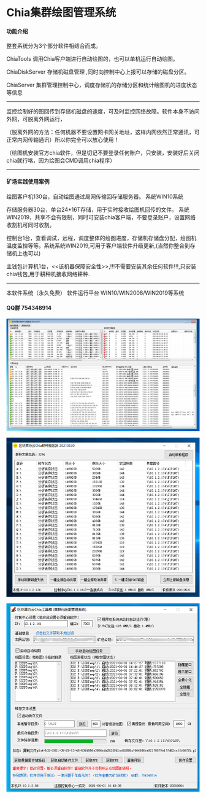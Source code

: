 # Chia集群绘图管理系统

#### 功能介绍


整套系统分为3个部分软件相结合而成。

ChiaTools 调用Chia客户端进行自动绘图的，也可以单机运行自动绘图。

ChiaDiskServer 存储机磁盘管理 ,同时向控制中心上报可以存储的磁盘分区。

ChiaServer 集群管理控制中心，调度存储机的存储分区和统计绘图机的进度状态等信息

-------------------------------

监控绘制好的图回传到存储机磁盘的速度，可及时监控网络故障。软件本身不访问外网，可脱离外网运行，

（脱离外网的方法：任何机器不要设置网卡网关地址，这样内网依然正常通讯，可正常内网传输通讯）所以你完全可以放心使用！

（绘图机安装官方chia软件，但是切记不要登录任何账户，只安装，安装好后关闭chia就行咯，因为绘图会CMD调用chia程序）

-------------------------------
#### 矿场实践使用案例

绘图客户机130台，自动绘图通过局网传输回存储服务器。 系统WIN10系统

存储服务器30台，单台24*16T存储，用于实时接收绘图机回传的文件。 系统WIN2019，共享不会有限制，同时可安装chia客户端，不要登录账户，设置网络收割机可同时收割。

控制台1台，查看调试，远程，调度整体的绘图进度，存储机存储盘分配，绘图机温度监控等等。系统系统WIN2019,可用于客户端软件升级更新,(当然你整合到存储机上也可以)

主钱包计算机1台，<<该机器保障安全性>>,!!!不需要安装其余任何软件!!!,只安装chia钱包,用于耕种机接收网络耕种.


-------------------------------

本软件系统（永久免费）    软件运行平台 WIN10/WIN2008/WIN2019等系统

#### QQ群 754348914


![ChiaServer](https://github.com/gujunsu/ChiaTools/blob/main/ChiaServer20210610142343.png?raw=true "ChiaServer20210610142343.png")

![ChiaDiskServer](https://github.com/gujunsu/ChiaTools/blob/main/ChiaDiskServer20210610142654.png?raw=true "ChiaDiskServer20210610142654.png")

![ChiaTools](https://github.com/gujunsu/ChiaTools/blob/main/ChiaTools20210601164353.png?raw=true "ChiaTools20210601164353.png")


